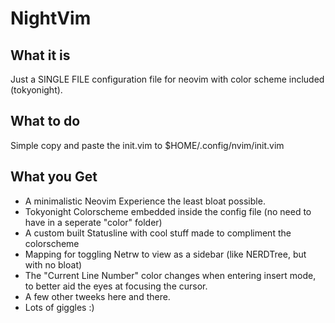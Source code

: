 # NightVim

## What it is
Just a SINGLE FILE configuration file for neovim with color scheme included (tokyonight).

## What to do
Simple copy and paste the init.vim to $HOME/.config/nvim/init.vim

## What you Get
* A minimalistic Neovim Experience the least bloat possible.
* Tokyonight Colorscheme embedded inside the config file (no need to have in a seperate "color" folder)
* A custom built Statusline with cool stuff made to compliment the colorscheme
* Mapping for toggling Netrw to view as a sidebar (like NERDTree, but with no bloat)
* The "Current Line Number" color changes when entering insert mode, to better aid the eyes at focusing the cursor.
* A few other tweeks here and there.
* Lots of giggles :)

